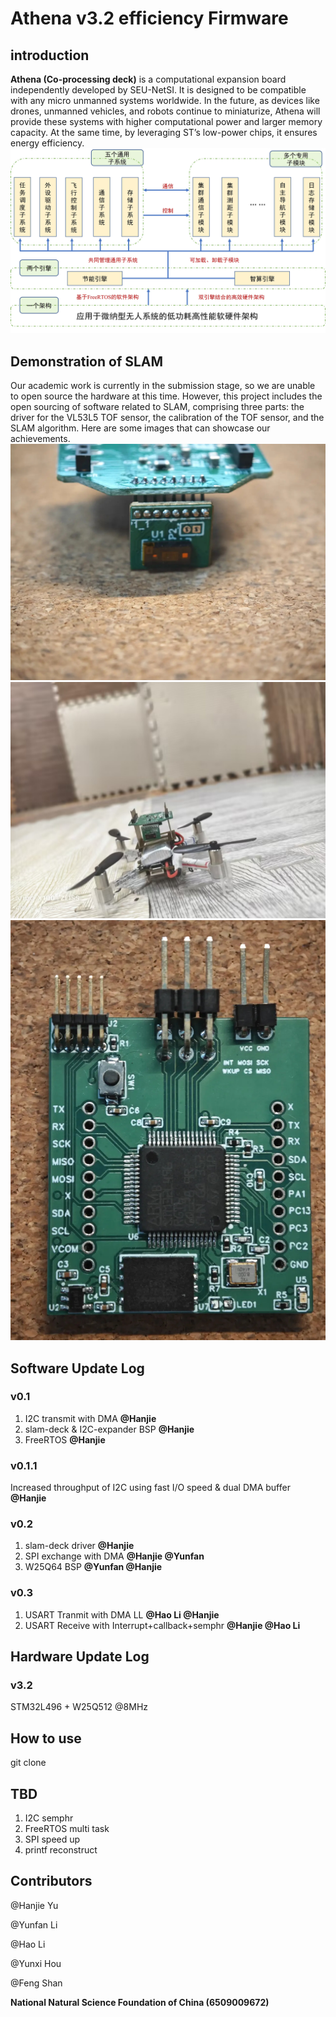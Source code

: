 # Athena v3.2 efficiency Firmware
## introduction
**Athena (Co-processing deck)** is a computational expansion board independently developed by SEU-NetSI. It is designed to be compatible with any micro unmanned systems worldwide. In the future, as devices like drones, unmanned vehicles, and robots continue to miniaturize, Athena will provide these systems with higher computational power and larger memory capacity. At the same time, by leveraging ST’s low-power chips, it ensures energy efficiency.
![Software and Hardware Frame of Athena](./Document/hardware-software-frame.jpg)
## Demonstration of SLAM
Our academic work is currently in the submission stage, so we are unable to open source the hardware at this time. However, this project includes the open sourcing of software related to SLAM, comprising three parts: the driver for the VL53L5 TOF sensor, the calibration of the TOF sensor, and the SLAM algorithm.
Here are some images that can showcase our achievements.
![TOF-deck using VL53L5](./Document/tof-deck-vl53l5.jpg)
![The MAV "Crazyflie" loading the TOF-deck](./Document/UAV-with-tof-deck.jpeg)
![We use L496 to drive the TOF-deck](./Document/L496-deck-with-tof-driver.jpg)
## Software Update Log
### v0.1
1. I2C transmit with DMA **@Hanjie**
2. slam-deck & I2C-expander BSP **@Hanjie**
3. FreeRTOS **@Hanjie**
### v0.1.1
Increased throughput of I2C using fast I/O speed & dual DMA buffer **@Hanjie**
### v0.2
1. slam-deck driver **@Hanjie**
2. SPI exchange with DMA **@Hanjie @Yunfan**
3. W25Q64 BSP **@Yunfan @Hanjie**
### v0.3
1. USART Tranmit with DMA LL **@Hao Li @Hanjie**
2. USART Receive with Interrupt+callback+semphr **@Hanjie @Hao Li**
## Hardware Update Log
### v3.2
STM32L496 + W25Q512 @8MHz
## How to use
git clone
## TBD
1. I2C semphr
2. FreeRTOS multi task
3. SPI speed up
4. printf reconstruct
## Contributors
@Hanjie Yu

@Yunfan Li

@Hao Li

@Yunxi Hou

@Feng Shan

**National Natural Science Foundation of China (6509009672)**


